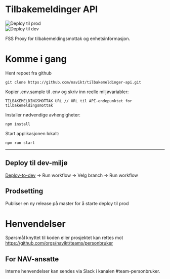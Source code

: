 # Tilbakemeldinger API

![Deploy til prod](https://github.com/navikt/tilbakemeldinger-api/workflows/Deploy-to-prod/badge.svg) <br>
![Deploy til dev](https://github.com/navikt/tilbakemeldinger-api/workflows/Deploy-to-dev/badge.svg) <br>

FSS Proxy for tilbakemeldingsmottak og enhetsinformasjon.

# Komme i gang

Hent repoet fra github

```
git clone https://github.com/navikt/tilbakemeldinger-api.git
```

Kopier .env.sample til .env og skriv inn reelle miljøvariabler:

```
TILBAKEMELDINGSMOTTAK_URL // URL til API-endepunktet for tilbakemeldingsmottak
```

Installer nødvendige avhengigheter:

```
npm install
```

Start applikasjonen lokalt:

```
npm run start
```

---

## Deploy til dev-miljø

[Deploy-to-dev](https://github.com/navikt/nav-enonicxp-frontend/actions/workflows/deploy.dev.yml) -> Run workflow -> Velg branch -> Run workflow

## Prodsetting

Publiser en ny release på master for å starte deploy til prod

# Henvendelser

Spørsmål knyttet til koden eller prosjektet kan rettes mot https://github.com/orgs/navikt/teams/personbruker

## For NAV-ansatte

Interne henvendelser kan sendes via Slack i kanalen #team-personbruker.
